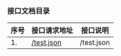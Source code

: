 ### 接口文档目录
|序号 |接口请求地址 |接口说明 |
| -------- | -------- |-------- | 
|1. |[/test.json](../doc/test.md)|/test.json|
